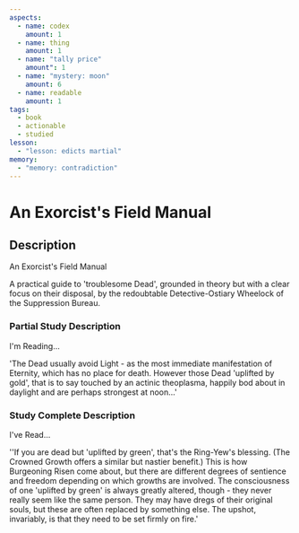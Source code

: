 ```yaml
---
aspects:
  - name: codex
    amount: 1
  - name: thing
    amount: 1
  - name: "tally price"
    amount": 1
  - name: "mystery: moon"
    amount: 6
  - name: readable
    amount: 1
tags:
  - book
  - actionable
  - studied
lesson:
  - "lesson: edicts martial"
memory:
  - "memory: contradiction"
---
```


# An Exorcist's Field Manual

## Description
An Exorcist's Field Manual

A practical guide to 'troublesome Dead', grounded in theory but with a clear focus on their disposal, by the redoubtable Detective-Ostiary Wheelock of the Suppression Bureau.
### Partial Study Description
I'm Reading...

'The Dead usually avoid Light - as the most immediate manifestation of Eternity, which has no place for death. However those Dead 'uplifted by gold', that is to say touched by an actinic theoplasma, happily bod about in daylight and are perhaps strongest at noon...'
### Study Complete Description
I've Read...

''If you are dead but 'uplifted by green', that's the Ring-Yew's blessing. (The Crowned Growth offers a similar but nastier benefit.) This is how Burgeoning Risen come about, but there are different degrees of sentience and freedom depending on which growths are involved. The consciousness of one 'uplifted by green' is always greatly altered, though - they never really seem like the same person. They may have dregs of their original souls, but these are often replaced by something else. The upshot, invariably, is that they need to be set firmly on fire.'